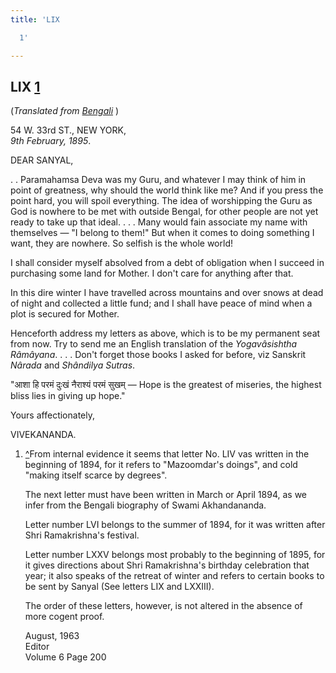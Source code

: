 ```yaml
---
title: 'LIX

  1'

---
```





  



## LIX [1](#fn1)

(*Translated from [Bengali](b7164e6059.pdf)* )

54 W. 33rd ST., NEW YORK,  
*9th February, 1895*.

DEAR SANYAL,

. . Paramahamsa Deva was my Guru, and whatever I may think of him in
point of greatness, why should the world think like me? And if you press
the point hard, you will spoil everything. The idea of worshipping the
Guru as God is nowhere to be met with outside Bengal, for other people
are not yet ready to take up that ideal. . . . Many would fain associate
my name with themselves — "I belong to them!" But when it comes to doing
something I want, they are nowhere. So selfish is the whole world!

I shall consider myself absolved from a debt of obligation when I
succeed in purchasing some land for Mother. I don't care for anything
after that.

In this dire winter I have travelled across mountains and over snows at
dead of night and collected a little fund; and I shall have peace of
mind when a plot is secured for Mother.

Henceforth address my letters as above, which is to be my permanent seat
from now. Try to send me an English translation of the *Yogavâsishtha
Râmâyana*. . . . Don't forget those books I asked for before, viz
Sanskrit *Nârada* and *Shândilya Sutras*.

"आशा हि परमं दुःखं नैराश्यं परमं सुखम् — Hope is the greatest of
miseries, the highest bliss lies in giving up hope." 

Yours affectionately,

VIVEKANANDA.

1.  [^](#txt1)From internal evidence it seems that letter No. LIV vas
    written in the beginning of 1894, for it refers to "Mazoomdar's
    doings", and cold "making itself scarce by degrees".  
      
    The next letter must have been written in March or April 1894, as we
    infer from the Bengali biography of Swami Akhandananda.  
      
    Letter number LVI belongs to the summer of 1894, for it was written
    after Shri Ramakrishna's festival.  
      
    Letter number LXXV belongs most probably to the beginning of 1895,
    for it gives directions about Shri Ramakrishna's birthday
    celebration that year; it also speaks of the retreat of winter and
    refers to certain books to be sent by Sanyal (See letters LIX and
    LXXIII).  
      
    The order of these letters, however, is not altered in the absence
    of more cogent proof.  
      
    August, 1963  
    Editor  
    Volume 6 Page 200


